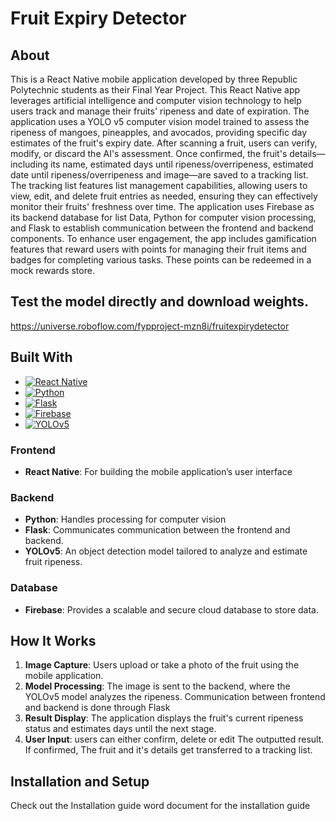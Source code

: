 # Fruit Expiry Detector

## About
This is a React Native mobile application developed by three Republic Polytechnic students as their Final Year Project. 
This React Native app leverages artificial intelligence and computer vision technology to help users track and manage their fruits' ripeness and date of expiration. 
The application uses a YOLO v5 computer vision model trained to assess the ripeness of mangoes, pineapples, and avocados, providing specific day estimates of the fruit's expiry date. After scanning a fruit, users can verify, modify, or discard the AI's assessment. 
Once confirmed, the fruit's details—including its name, estimated days until ripeness/overripeness, estimated date until ripeness/overripeness and image—are saved to a tracking list.
The tracking list features list management capabilities, allowing users to view, edit, and delete fruit entries as needed, ensuring they can effectively monitor their fruits' freshness over time.
The application uses Firebase as its backend database for list Data, Python for computer vision processing, and Flask to establish communication between the frontend and backend components.
To enhance user engagement, the app includes gamification features that reward users with points for managing their fruit items and badges for completing various tasks. These points can be redeemed in a mock rewards store.

## Test the model directly and download weights.
https://universe.roboflow.com/fypproject-mzn8i/fruitexpirydetector

## Built With

* [![React Native][ReactNative.js]][ReactNative-url]
* [![Python][Python.org]][Python-url]
* [![Flask][Flask.pallets]][Flask-url]
* [![Firebase][Firebase.google]][Firebase-url]
* [![YOLOv5][YOLOv5.github]][YOLOv5-url]

### Frontend

- **React Native**: For building the mobile application’s user interface

### Backend

- **Python**: Handles processing for computer vision
- **Flask**: Communicates communication between the frontend and backend.
- **YOLOv5**: An object detection model tailored to analyze and estimate fruit ripeness.

### Database

- **Firebase**: Provides a scalable and secure cloud database to store data.

## How It Works

1. **Image Capture**: Users upload or take a photo of the fruit using the mobile application.
2. **Model Processing**: The image is sent to the backend, where the YOLOv5 model analyzes the ripeness. Communication between frontend and backend is done through Flask
3. **Result Display**: The application displays the fruit's current ripeness status and estimates days until the next stage.
4. **User Input**: users can either confirm, delete or edit The outputted result. If confirmed, The fruit and it's details get transferred to a tracking list.

## Installation and Setup
Check out the Installation guide word document for the installation guide



[ReactNative.js]: https://img.shields.io/badge/React_Native-20232A?style=for-the-badge&logo=react&logoColor=61DAFB
[ReactNative-url]: https://reactnative.dev/
[Python.org]: https://img.shields.io/badge/Python-3670A0?style=for-the-badge&logo=python&logoColor=ffdd54
[Python-url]: https://www.python.org/
[Flask.pallets]: https://img.shields.io/badge/Flask-000000?style=for-the-badge&logo=flask&logoColor=white
[Flask-url]: https://flask.palletsprojects.com/
[Firebase.google]: https://img.shields.io/badge/Firebase-FFCA28?style=for-the-badge&logo=firebase&logoColor=white
[Firebase-url]: https://firebase.google.com/
[YOLOv5.github]: https://img.shields.io/badge/YOLOv5-0769AD?style=for-the-badge&logo=github&logoColor=white
[YOLOv5-url]: https://github.com/ultralytics/yolov5

